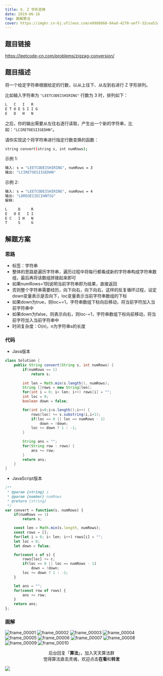 ```yaml
---
title: 6. Z 字形变换
date: 2019-06-16
tag: 画解算法
cover: https://imgkr.cn-bj.ufileos.com/e0988860-84ad-4270-aef7-32cea51dc5f0.png
---
```


## 题目链接

https://leetcode-cn.com/problems/zigzag-conversion/

## 题目描述

将一个给定字符串根据给定的行数，以从上往下、从左到右进行 Z 字形排列。

比如输入字符串为 `"LEETCODEISHIRING"` 行数为 3 时，排列如下：

```bash
L   C   I   R
E T O E S I I G
E   D   H   N
```

之后，你的输出需要从左往右逐行读取，产生出一个新的字符串，比如：`"LCIRETOESIIGEDHN"`。

请你实现这个将字符串进行指定行数变换的函数：

```bash
string convert(string s, int numRows);
```

示例 1:

```bash
输入: s = "LEETCODEISHIRING", numRows = 3
输出: "LCIRETOESIIGEDHN"
```

示例 2:

```bash
输入: s = "LEETCODEISHIRING", numRows = 4
输出: "LDREOEIIECIHNTSG"
解释:

L     D     R
E   O E   I I
E C   I H   N
T     S     G
```


## 解题方案

### 思路

- 标签：字符串
- 整体的思路是遍历字符串，遍历过程中将每行都看成新的字符串构成字符串数组，最后再将该数组拼接起来即可
- 如果numRows=1则说明当前字符串即为结果，直接返回
- 否则整个字符串需要经历，向下向右，向下向右，这样的反复循环过程，设定down变量表示是否向下，loc变量表示当前字符串数组的下标
- 如果down为true，则loc+=1，字符串数组下标向后移动，将当前字符加入当前字符串中
- 如果down为false，则表示向右，则loc-=1，字符串数组下标向前移动，将当前字符加入当前字符串中
- 时间复杂度：O(n)，n为字符串s的长度

### 代码

- Java版本

```java
class Solution {
    public String convert(String s, int numRows) {
        if(numRows == 1)
            return s;
        
        int len = Math.min(s.length(), numRows);
        String []rows = new String[len];
        for(int i = 0; i< len; i++) rows[i] = "";
        int loc = 0;
        boolean down = false;

        for(int i=0;i<s.length();i++) {
            rows[loc] += s.substring(i,i+1);
            if(loc == 0 || loc == numRows - 1)
                down = !down;
            loc += down ? 1 : -1;
        }
        
        String ans = "";
        for(String row : rows) {
            ans += row;
        }
        return ans;
    }
}
```

- JavaScript版本

```javascript
/**
 * @param {string} s
 * @param {number} numRows
 * @return {string}
 */
var convert = function(s, numRows) {
    if(numRows == 1)
        return s;

    const len = Math.min(s.length, numRows);
    const rows = [];
    for(let i = 0; i< len; i++) rows[i] = "";
    let loc = 0;
    let down = false;

    for(const c of s) {
        rows[loc] += c;
        if(loc == 0 || loc == numRows - 1)
            down = !down;
        loc += down ? 1 : -1;
    }

    let ans = "";
    for(const row of rows) {
        ans += row;
    }
    return ans;
};
```

### 画解

![frame_00001](https://imgkr.cn-bj.ufileos.com/6325f400-dfef-44d1-9b6a-a3607d667898.png)
![frame_00002](https://imgkr.cn-bj.ufileos.com/0b460238-d7e4-4f96-a6fa-df5a64e52a24.png)
![frame_00003](https://imgkr.cn-bj.ufileos.com/830e77f3-aac0-4b21-abc1-cbcf9eed4ac9.png)
![frame_00004](https://imgkr.cn-bj.ufileos.com/be3f2367-8c58-4205-b784-135999ed4601.png)
![frame_00005](https://imgkr.cn-bj.ufileos.com/2e323fc2-223c-4dcc-a041-8b2b25315996.png)
![frame_00006](https://imgkr.cn-bj.ufileos.com/baccfaff-1e04-4e19-bf5d-d74290a4d14d.png)
![frame_00007](https://imgkr.cn-bj.ufileos.com/bc64bb70-a91f-4bbf-9e39-f3a12747a493.png)
![frame_00008](https://imgkr.cn-bj.ufileos.com/47c71233-e7c7-453c-9acc-1eb3e9f1e53e.png)
![frame_00009](https://imgkr.cn-bj.ufileos.com/a0c10f22-35f4-425c-bd27-f7950a441f1d.png)
![frame_00010](https://imgkr.cn-bj.ufileos.com/e0988860-84ad-4270-aef7-32cea51dc5f0.png)

<span style="display:block;text-align:center;">后台回复「<strong>算法</strong>」，加入天天算法群</span>
<span style="display:block;text-align:center;">觉得算法直击灵魂，欢迎点击<strong>在看</strong>和<strong>转发</strong></span>

![](https://imgkr.cn-bj.ufileos.com/741c4d5c-cfb4-43d9-858b-146661b590df.gif)